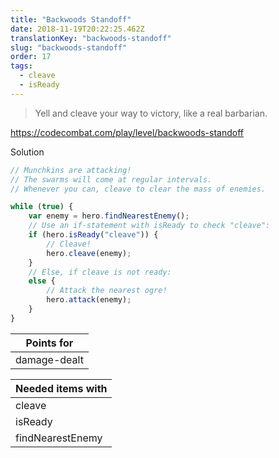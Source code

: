 ```yaml
---
title: "Backwoods Standoff"
date: 2018-11-19T20:22:25.462Z
translationKey: "backwoods-standoff"
slug: "backwoods-standoff"
order: 17
tags:
  - cleave
  - isReady
---
```


> Yell and cleave your way to victory, like a real barbarian.

https://codecombat.com/play/level/backwoods-standoff

Solution

```javascript
// Munchkins are attacking!
// The swarms will come at regular intervals.
// Whenever you can, cleave to clear the mass of enemies.

while (true) {
    var enemy = hero.findNearestEnemy();
    // Use an if-statement with isReady to check "cleave":
    if (hero.isReady("cleave")) {
        // Cleave!
        hero.cleave(enemy);
    }
    // Else, if cleave is not ready:
    else {
        // Attack the nearest ogre!
        hero.attack(enemy);
    }
}

```

Points for |
--- |
damage-dealt |

Needed items with |
--- |
cleave |
isReady |
findNearestEnemy |


